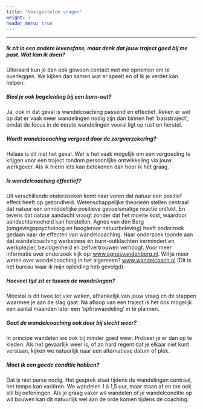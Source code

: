 ```yaml
---
title: "Veelgestelde vragen"
weight: 7
header_menu: true
---
```


---

##### Ik zit in een andere levensfase, maar denk dat jouw traject goed bij me past. Wat kan ik doen?
Uiteraard kun je dan ook gewoon contact met me opnemen om te overleggen. We kijken dan samen wat er speelt en of ik je verder kan helpen.

##### Bied je ook begeleiding bij een burn-out?
Ja, ook in dat geval is wandelcoaching passend en effectief. Reken er wel op dat er vaak meer wandelingen nodig zijn dan binnen het 'basistraject', omdat de focus in de eerste wandelingen vooral ligt op rust en herstel.

##### Wordt wandelcoaching vergoed door de zorgverzekering?
Helaas is dit niet het geval. Wel is het vaak mogelijk om een vergoeding te krijgen voor een traject rondom persoonlijke ontwikkeling via jouw werkgever. Als ik hierin iets kan betekenen dan hoor ik het graag.

##### Is wandelcoaching effectief?
Uit verschillende onderzoeken komt naar voren dat natuur een positief effect heeft op gezondheid. Wetenschappelijke theorieën stellen centraal dat natuur een onmiddellijke positieve gevoelsmatige reactie ontlokt. En tevens dat natuur aandacht vraagt zonder dat het moeite kost, waardoor aandachtsmoeheid kan herstellen.
Agnes van den Berg (omgevingspsycholoog en hoogleraar natuurbeleving) heeft onderzoek gedaan naar de effecten van wandelcoaching. Haar onderzoek toonde aan dat wandelcoaching werkstress en burn-outklachten vermindert en werkplezier, bevlogenheid en zelfvertrouwen verhoogt.
Voor meer informatie over onderzoek kijk op: www.agnesvandenberg.nl.
Wil je meer weten over wandelcoaching in het algemeen? www.wandelcoach.nl (Dit is het bureau waar ik mijn opleiding heb gevolgd)

##### Hoeveel tijd zit er tussen de wandelingen?
Meestal is dit twee tot vier weken, afhankelijk van jouw vraag en de stappen waarmee je aan de slag gaat. Na afloop van een traject is het ook mogelijk een aantal maanden later een ‘opfriswandeling’ in te plannen.

##### Gaat de wandelcoaching ook door bij slecht weer?
In principe wandelen we ook bij minder goed weer. Probeer je er dan op te kleden. Als het gevaarlijk weer is, of zo hard regent dat je elkaar niet kunt verstaan, kijken we natuurlijk naar een alternatieve datum of plek.

##### Moet ik een goede conditie hebben?
Dat is niet perse nodig. Het gesprek staat tijdens de wandelingen centraal, het tempo kan variëren. We wandelen 1 à 1,5 uur, maar staan af en toe ook stil bij oefeningen. Als je graag vaker wil wandelen of je wandelconditie op wil bouwen kan dit natuurlijk wel aan de orde komen tijdens de coaching.
